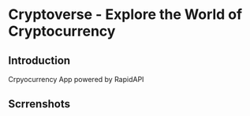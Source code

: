 # Cryptoverse - Explore the World of Cryptocurrency

## Introduction
Crpyocurrency App powered by RapidAPI

## Scrrenshots
